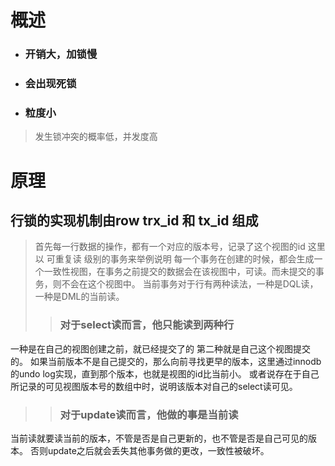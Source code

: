 # 概述
* ### 开销大，加锁慢
* ### 会出现死锁
* ### 粒度小
> 发生锁冲突的概率低，并发度高


# 原理
## 行锁的实现机制由row trx_id 和 tx_id 组成
> 首先每一行数据的操作，都有一个对应的版本号，记录了这个视图的id
这里以 可重复读 级别的事务来举例说明
每一个事务在创建的时候，都会生成一个一致性视图，在事务之前提交的数据会在该视图中，可读。而未提交的事务，则不会在这个视图中。
当前事务对于行有两种读法，一种是DQL读，一种是DML的当前读。
>> ### 对于select读而言，他只能读到两种行
一种是在自己的视图创建之前，就已经提交了的
第二种就是自己这个视图提交的。
如果当前版本不是自己提交的，那么向前寻找更早的版本，这里通过innodb的undo log实现，直到那个版本，也就是视图的id比当前小。
或者说存在于自己所记录的可见视图版本号的数组中时，说明该版本对自己的select读可见。
>> ### 对于update读而言，他做的事是当前读
当前读就要读当前的版本，不管是否是自己更新的，也不管是否是自己可见的版本。
否则update之后就会丢失其他事务做的更改，一致性被破坏。
